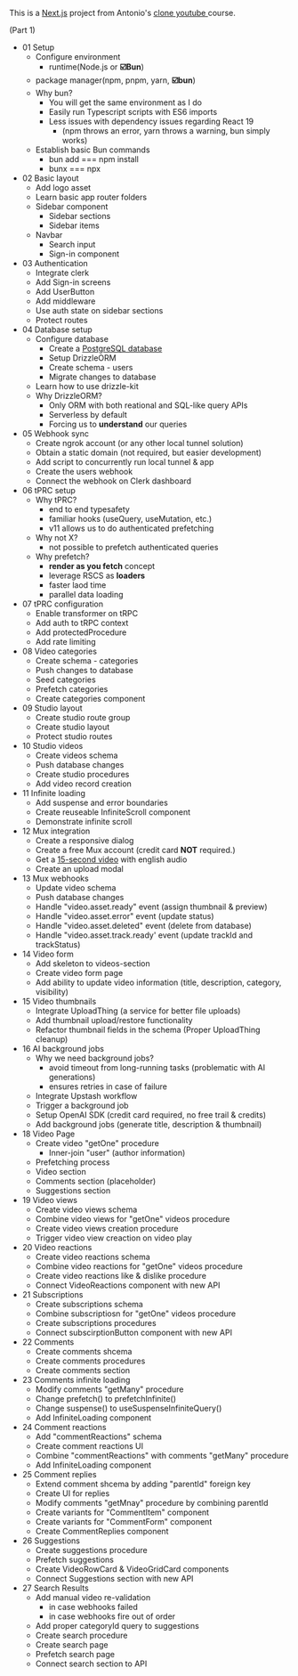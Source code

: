 This is a [Next.js](https://nextjs.org) project from Antonio's [clone youtube ](https://www.youtube.com/watch?v=ArmPzvHTcfQ) course.

(Part 1)
- 01 Setup
	- Configure environment
		- runtime(Node.js or **☑️Bun**)
    - package manager(npm, pnpm, yarn, **☑️bun**)
  - Why bun?
    - You will get the same environment as I do
    - Easily run Typescript scripts with ES6 imports
    - Less issues with dependency issues regarding React 19
      - (npm throws an error, yarn throws a warning, bun simply works)
  - Establish basic Bun commands
    - bun add === npm install
    - bunx === npx
- 02 Basic layout
  - Add logo asset
  - Learn basic app router folders
  - Sidebar component
    - Sidebar sections
    - Sidebar items
  - Navbar
    - Search input
    - Sign-in component 
- 03 Authentication
  - Integrate clerk
  - Add Sign-in screens
  - Add UserButton
  - Add middleware
  - Use auth state on sidebar sections
  - Protect routes
- 04 Database setup
  - Configure database
    - Create a [PostgreSQL database](www.neon.tech)
    - Setup DrizzleORM
    - Create schema - users
    - Migrate changes to database
  - Learn how to use drizzle-kit
  - Why DrizzleORM?
    - Only ORM with both reational and SQL-like query APIs
    - Serverless by default
    - Forcing us to **understand** our queries
- 05 Webhook sync
  - Create ngrok account (or any other local tunnel solution)
  - Obtain a static domain (not required, but easier development)
  - Add script to concurrently run local tunnel & app
  - Create the users webhook
  - Connect the webhook on Clerk dashboard
- 06 tPRC setup
  - Why tPRC?
    - end to end typesafety
    - familiar hooks (useQuery, useMutation, etc.)
    - v11 allows us to do authenticated prefetching
  - Why not X?
    - not possible to prefetch authenticated queries
  - Why prefetch?
    - **render as you fetch** concept
    - leverage RSCS as **loaders**
    - faster laod time
    - parallel data loading
- 07 tPRC configuration
  - Enable transformer on tRPC
  - Add auth to tRPC context
  - Add protectedProcedure
  - Add rate limiting
- 08 Video categories
  - Create schema - categories
  - Push changes to database
  - Seed categories
  - Prefetch categories
  - Create categories component
- 09 Studio layout
  - Create studio route group
  - Create studio layout
  - Protect studio routes
- 10 Studio videos
  - Create videos schema
  - Push database changes
  - Create studio procedures
  - Add video record creation
- 11 Infinite loading
  - Add suspense and error boundaries
  - Create reuseable InfiniteScroll component
  - Demonstrate infinite scroll
- 12 Mux integration
  - Create a responsive dialog
  - Create a free Mux account (credit card **NOT** required.)
  - Get a [15-second video](https://tinyurl.com/newtube-clip) with english audio
  - Create an upload modal
- 13 Mux webhooks
  - Update video schema
  - Push database changes
  - Handle "video.asset.ready" event (assign thumbnail & preview)
  - Handle "video.asset.error" event (update status)
  - Handle "video.asset.deleted" event (delete from database)
  - Handle "video.asset.track.ready' event (update trackId and trackStatus)
- 14 Video form
  - Add skeleton to videos-section
  - Create video form page
  - Add ability to update video information (title, description, category, visibility)
- 15 Video thumbnails
  - Integrate UploadThing (a service for better file uploads)
  - Add thumbnail upload/restore functionality
  - Refactor thumbnail fields in the schema (Proper UploadThing cleanup)
- 16 AI background jobs
  - Why we need background jobs?
    - avoid timeout from long-running tasks (problematic with AI generations)
    - ensures retries in case of failure
  - Integrate Upstash workflow
  - Trigger a background job
  - Setup OpenAI SDK (credit card required, no free trail & credits)
  - Add background jobs (generate title, description & thumbnail)
- 18 Video Page
  - Create video "getOne" procedure
    - Inner-join "user" (author information)
  - Prefetching process
  - Video section
  - Comments section (placeholder)
  - Suggestions section
- 19 Video views
  - Create video views schema
  - Combine video views for "getOne" videos procedure
  - Create video views creation procedure
  - Trigger video view creaction on video play
- 20 Video reactions
  - Create video reactions schema
  - Combine video reactions for "getOne" videos procedure
  - Create video reactions like & dislike procedure
  - Connect VideoReactions component with new API
- 21 Subscriptions
  - Create subscriptions schema
  - Combine subscriptiosn for "getOne" videos procedure
  - Create subscriptions procedures
  - Connect subscirptionButton component with new API
- 22 Comments
  - Create comments shcema
  - Create comments procedures
  - Create comments section
- 23 Comments infinite loading
  - Modify comments "getMany" procedure
  - Change prefetch() to prefetchInfinite()
  - Change suspense() to useSuspenseInfiniteQuery()
  - Add InfiniteLoading component
- 24 Comment reactions
  - Add "commentReactions" schema
  - Create comment reactions UI
  - Combine "commentReactions" with comments "getMany" procedure
  - Add InfiniteLoading component
- 25 Comment replies
  - Extend comment shcema by adding "parentId" foreign key
  - Create UI for replies
  - Modify comments "getMnay" procedure by combining parentId
  - Create variants for "CommentItem" component
  - Create variants for "CommentForm" component
  - Create CommentReplies component
- 26 Suggestions
  - Create suggestions procedure
  - Prefetch suggestions
  - Create VideoRowCard & VideoGridCard components
  - Connect Suggestions section with new API
- 27 Search Results
  - Add manual video re-validation
    - in case webhooks failed
    - in case webhooks fire out of order
  - Add proper categoryId query to suggestions
  - Create search procedure
  - Create search page
  - Prefetch search page
  - Connect search section to API
